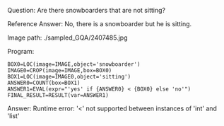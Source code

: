 Question: Are there snowboarders that are not sitting?

Reference Answer: No, there is a snowboarder but he is sitting.

Image path: ./sampled_GQA/2407485.jpg

Program:

```
BOX0=LOC(image=IMAGE,object='snowboarder')
IMAGE0=CROP(image=IMAGE,box=BOX0)
BOX1=LOC(image=IMAGE0,object='sitting')
ANSWER0=COUNT(box=BOX1)
ANSWER1=EVAL(expr="'yes' if {ANSWER0} < {BOX0} else 'no'")
FINAL_RESULT=RESULT(var=ANSWER1)
```
Answer: Runtime error: '<' not supported between instances of 'int' and 'list'

